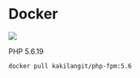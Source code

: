 Docker
=======

[![](https://badge.imagelayers.io/kakilangit/php-fpm:5.6.svg)](https://imagelayers.io/?images=kakilangit/php-fpm:5.6 'Get your own badge on imagelayers.io')

PHP 5.6.19

    docker pull kakilangit/php-fpm:5.6
